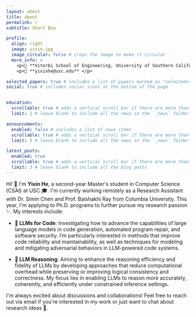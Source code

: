 ```yaml
---
layout: about
title: about
permalink: /
subtitle: Short Bio

profile:
  align: right
  image: yixin.jpg
  image_circular: false # crops the image to make it circular
  more_info: >
    <p>🏫 **Viterbi School of Engineering, University of Southern California** </p>
    <p>📮 **yixinhe@usc.edu** </p>

selected_papers: true # includes a list of papers marked as "selected={true}"
social: true # includes social icons at the bottom of the page


education:
  scrollable: true # adds a vertical scroll bar if there are more than 3 news items
  limit: 2 # leave blank to include all the news in the `_news` folder

announcements:
  enabled: false # includes a list of news items
  scrollable: true # adds a vertical scroll bar if there are more than 3 news items
  limit: 5 # leave blank to include all the news in the `_news` folder

latest_posts:
  enabled: true
  scrollable: true # adds a vertical scroll bar if there are more than 3 new posts items
  limit: 3 # leave blank to include all the blog posts
---
```


<!-- Write your biography here. Tell the world about yourself. Link to your favorite [subreddit](http://reddit.com). You can put a picture in, too. The code is already in, just name your picture `prof_pic.jpg` and put it in the `img/` folder.

Put your address / P.O. box / other info right below your picture. You can also disable any of these elements by editing `profile` property of the YAML header of your `_pages/about.md`. Edit `_bibliography/papers.bib` and Jekyll will render your [publications page](/al-folio/publications/) automatically.

Link to your social media connections, too. This theme is set up to use [Font Awesome icons](https://fontawesome.com/) and [Academicons](https://jpswalsh.github.io/academicons/), like the ones below. Add your Facebook, Twitter, LinkedIn, Google Scholar, or just disable all of them. -->

Hi! 👋 I'm **Yixin He**, a second-year Master's student in Computer Science (CSAI) at USC 🎓. I'm currently working remotely as a Research Assistant with Dr. Simin Chen and Prof. Baishakhi Ray from Columbia University. This year, I'm applying to Ph.D. programs to further pursue my research passion ✨.
My interests include:

- **🔧 LLMs for Code**: Investigating how to advance the capabilities of large language models in code generation, automated program repair, and software security. I’m particularly interested in methods that improve code reliability and maintainability, as well as techniques for modeling and mitigating adversarial behaviors in LLM-powered code systems.

- **🧠 LLM Reasoning**: Aiming to enhance the reasoning efficiency and fidelity of LLMs by developing approaches that reduce computational overhead while preserving or improving logical consistency and correctness. My focus lies in enabling LLMs to reason more accurately, coherently, and efficiently under constrained inference settings.

I'm always excited about discussions and collaborations! Feel free to reach out via email if you're interested in my work or just want to chat about research ideas 💬.